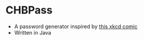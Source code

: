 # CHBPass
* A password generator inspired by [this xkcd comic](https://www.xkcd.com/936/)
* Written in Java
